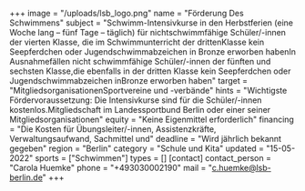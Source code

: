 +++
image = "/uploads/lsb_logo.png"
name = "Förderung Des Schwimmens"
subject = "Schwimm-Intensivkurse in den Herbstferien (eine Woche lang – fünf Tage – täglich) für nichtschwimmfähige Schüler/-innen der vierten Klasse, die im Schwimmunterricht der drittenKlasse kein Seepferdchen oder Jugendschwimmabzeichen in Bronze erworben habenIn Ausnahmefällen nicht schwimmfähige Schüler/-innen der fünften und sechsten Klasse,die ebenfalls in der dritten Klasse kein Seepferdchen oder Jugendschwimmabzeichen inBronze erworben haben"
target = "MitgliedsorganisationenSportvereine und -verbände"
hints = "Wichtigste Fördervoraussetzung: Die Intensivkurse sind für die Schüler/-innen kostenlos.Mitgliedschaft im Landessportbund Berlin oder einer seiner Mitgliedsorganisationen"
equity = "Keine Eigenmittel erforderlich"
financing = "Die Kosten für Übungsleiter/-innen, Assistenzkräfte, Verwaltungsaufwand, Sachmittel und"
deadline = "Wird jährlich bekannt gegeben"
region = "Berlin"
category = "Schule und Kita"
updated = "15-05-2022"
sports = ["Schwimmen"]
types = []
[contact]
contact_person = "Carola Huemke"
phone = "+493030002190"
mail = "c.huemke@lsb-berlin.de"
+++
